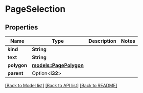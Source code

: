 # PageSelection

## Properties

Name | Type | Description | Notes
------------ | ------------- | ------------- | -------------
**kind** | **String** |  | 
**text** | **String** |  | 
**polygon** | [**models::PagePolygon**](PagePolygon.md) |  | 
**parent** | Option<**i32**> |  | 

[[Back to Model list]](../README.md#documentation-for-models) [[Back to API list]](../README.md#documentation-for-api-endpoints) [[Back to README]](../README.md)


